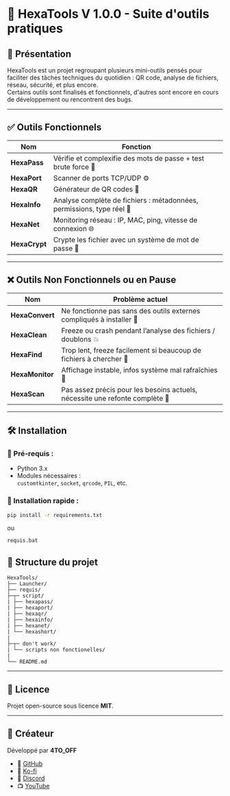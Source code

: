 # 🧰 HexaTools V 1.0.0 - Suite d'outils pratiques

## 📌 Présentation
HexaTools est un projet regroupant plusieurs mini-outils pensés pour faciliter des tâches techniques du quotidien : QR code, analyse de fichiers, réseau, sécurité, et plus encore.  
Certains outils sont finalisés et fonctionnels, d'autres sont encore en cours de développement ou rencontrent des bugs.

---

## ✅ Outils Fonctionnels

| **Nom**       | **Fonction**                                                                 |
|---------------|-------------------------------------------------------------------------------|
| **HexaPass**  | Vérifie et complexifie des mots de passe + test brute force 📛               |
| **HexaPort**  | Scanner de ports TCP/UDP ⚙️                                                 |
| **HexaQR**    | Générateur de QR codes 🔳                                                    |
| **HexaInfo**  | Analyse complète de fichiers : métadonnées, permissions, type réel 📂        |
| **HexaNet**   | Monitoring réseau : IP, MAC, ping, vitesse de connexion 🌐                   |
| **HexaCrypt** | Crypte les fichier avec un système de mot de passe 🔐                        |

---

## ❌ Outils Non Fonctionnels ou en Pause

| **Nom**         | **Problème actuel**                                                                           |
|-----------------|-----------------------------------------------------------------------------------------------|
| **HexaConvert** | Ne fonctionne pas sans des outils externes compliqués à installer 🔧                          |
| **HexaClean**   | Freeze ou crash pendant l’analyse des fichiers / doublons 💥                                  |
| **HexaFind**    | Trop lent, freeze facilement si beaucoup de fichiers à chercher 🐢                            |
| **HexaMonitor** | Affichage instable, infos système mal rafraîchies 🧯                                           |
| **HexaScan**    | Pas assez précis pour les besoins actuels, nécessite une refonte complète 🔬                  |

---

## 🛠 Installation

### 📎 Pré-requis :
- Python 3.x
- Modules nécessaires :  
  `customtkinter`, `socket`, `qrcode`, `PIL`, etc.

### 🔧 Installation rapide :
```bash
pip install -r requirements.txt
```
ou 

```bash
requis.bat
```

## 📂 Structure du projet

```
HexaTools/
├── Launcher/
├── requis/
├─┬─ script/
| ├── hexapass/
| ├── hexaport/
| ├── hexaqr/
| ├── hexainfo/
| ├── hexanet/
| └── hexashort/
|
├─┬─ don't work/
| └── scripts non fonctionelles/
|
└── README.md
```

---

## 📄 Licence
Projet open-source sous licence **MIT**.

---

## 👤 Créateur
Développé par **4TO_OFF**

- 🔗 [GitHub](https://github.com/4TO-OFF)
- 💙 [Ko-fi](https://ko-fi.com/4to_off)
- 💬 [Discord](https://discord.gg/WpwYCyWsxN)
- 📺 [YouTube](http://www.youtube.com/@4TO_OFF)
